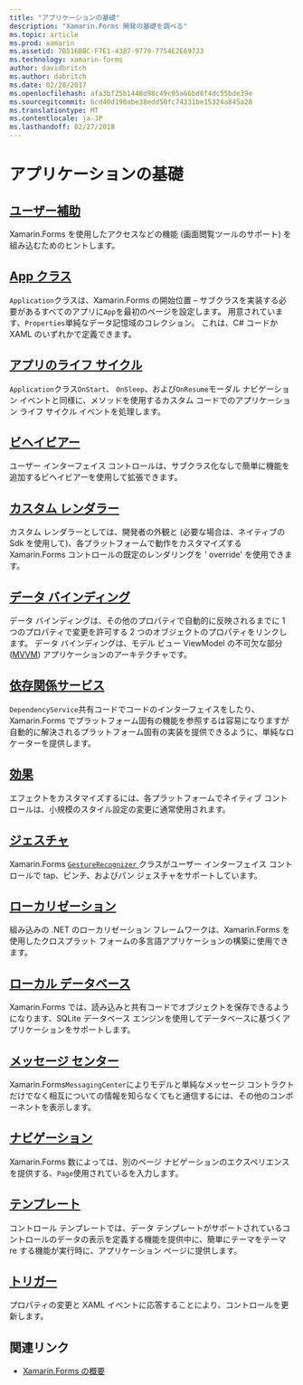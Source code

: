 ```yaml
---
title: "アプリケーションの基礎"
description: "Xamarin.Forms 開発の基礎を調べる"
ms.topic: article
ms.prod: xamarin
ms.assetid: 7B516BBC-F7E1-4387-9779-7754E2E69723
ms.technology: xamarin-forms
author: davidbritch
ms.author: dabritch
ms.date: 02/28/2017
ms.openlocfilehash: afa3bf25b1448d98c49c95a66bd0f4dc55bde39e
ms.sourcegitcommit: 6cd40d190abe38edd50fc74331be15324a845a28
ms.translationtype: MT
ms.contentlocale: ja-JP
ms.lasthandoff: 02/27/2018
---
```

# <a name="application-fundamentals"></a>アプリケーションの基礎

## <a name="accessibilityaccessibilityindexmd"></a>[ユーザー補助](accessibility/index.md)

Xamarin.Forms を使用したアクセスなどの機能 (画面閲覧ツールのサポート) を組み込むためのヒントします。

## <a name="app-classapplication-classmd"></a>[App クラス](application-class.md)

`Application`クラスは、Xamarin.Forms の開始位置 – サブクラスを実装する必要があるすべてのアプリに`App`を最初のページを設定します。 用意されています、`Properties`単純なデータ記憶域のコレクション。 これは、C# コードか XAML のいずれかで定義できます。

## <a name="app-lifecycleapp-lifecyclemd"></a>[アプリのライフ サイクル](app-lifecycle.md)

`Application`クラス`OnStart`、 `OnSleep`、および`OnResume`モーダル ナビゲーション イベントと同様に、メソッドを使用するカスタム コードでのアプリケーション ライフ サイクル イベントを処理します。

## <a name="behaviorsbehaviorsindexmd"></a>[ビヘイビアー](behaviors/index.md)

ユーザー インターフェイス コントロールは、サブクラス化なしで簡単に機能を追加するビヘイビアーを使用して拡張できます。

## <a name="custom-rendererscustom-rendererindexmd"></a>[カスタム レンダラー](custom-renderer/index.md)

カスタム レンダラーとしては、開発者の外観と (必要な場合は、ネイティブの Sdk を使用して)、各プラットフォームで動作をカスタマイズする Xamarin.Forms コントロールの既定のレンダリングを ' override' を使用できます。

## <a name="data-bindingdata-bindingindexmd"></a>[データ バインディング](data-binding/index.md)

データ バインディングは、その他のプロパティで自動的に反映されるまでに 1 つのプロパティで変更を許可する 2 つのオブジェクトのプロパティをリンクします。 データ バインディングは、モデル ビュー ViewModel の不可欠な部分 ([MVVM](~/xamarin-forms/enterprise-application-patterns/mvvm.md)) アプリケーションのアーキテクチャです。

## <a name="dependency-servicedependency-serviceindexmd"></a>[依存関係サービス](dependency-service/index.md)

`DependencyService`共有コードでコードのインターフェイスをしたり、Xamarin.Forms でプラットフォーム固有の機能を参照するは容易になりますが自動的に解決されるプラットフォーム固有の実装を提供できるように、単純なロケーターを提供します。

## <a name="effectseffectsindexmd"></a>[効果](effects/index.md)

エフェクトをカスタマイズするには、各プラットフォームでネイティブ コントロールは、小規模のスタイル設定の変更に通常使用されます。

## <a name="gesturesgesturesindexmd"></a>[ジェスチャ](gestures/index.md)

Xamarin.Forms [ `GestureRecognizer` ](https://developer.xamarin.com/api/type/Xamarin.Forms.GestureRecognizer/)クラスがユーザー インターフェイス コントロールで tap、ピンチ、およびパン ジェスチャをサポートしています。

## <a name="localizationlocalizationmd"></a>[ローカリゼーション](localization.md)

組み込みの .NET のローカリゼーション フレームワークは、Xamarin.Forms を使用したクロスプラット フォームの多言語アプリケーションの構築に使用できます。

## <a name="local-databasesdatabasesmd"></a>[ローカル データベース](databases.md)

Xamarin.Forms では、読み込みと共有コードでオブジェクトを保存できるようになります、SQLite データベース エンジンを使用してデータベースに基づくアプリケーションをサポートします。

## <a name="messaging-centermessaging-centermd"></a>[メッセージ センター](messaging-center.md)

Xamarin.Forms`MessagingCenter`によりモデルと単純なメッセージ コントラクトだけでなく相互についての情報を知らなくてもと通信するには、その他のコンポーネントを表示します。

## <a name="navigationnavigationindexmd"></a>[ナビゲーション](navigation/index.md)

Xamarin.Forms 数によっては、別のページ ナビゲーションのエクスペリエンスを提供する、`Page`使用されているを入力します。

## <a name="templatestemplatesindexmd"></a>[テンプレート](templates/index.md)

コントロール テンプレートでは、データ テンプレートがサポートされているコントロールのデータの表示を定義する機能を提供中に、簡単にテーマをテーマ re する機能が実行時に、アプリケーション ページに提供します。

## <a name="triggerstriggersmd"></a>[トリガー](triggers.md)

プロパティの変更と XAML イベントに応答することにより、コントロールを更新します。


## <a name="related-links"></a>関連リンク

- [Xamarin.Forms の概要](~/xamarin-forms/get-started/introduction-to-xamarin-forms.md)

